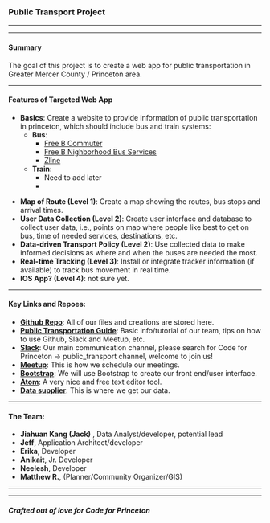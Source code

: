 
### Public Transport Project

*****************
*****************
#### Summary

The goal of this project is to create a web app for public transportation in Greater Mercer County / Princeton area.


*****************

#### Features of Targeted Web App

- **Basics**: Create a website to provide information of public transportation in princeton, which should include bus and train systems:
    - **Bus**:
        - [Free B Commuter](http://www.gmtma.org/pdfs/bustrain/mercer/sep2015/free_b_commuter_sep_2015_web.pdf)
        - [Free B Nighborhood Bus Services](http://www.gmtma.org/pdfs/bustrain/mercer/sep2015/free_neighborhood_bus%20sep%202015_web.pdf)
        - [Zline](http://www.gmtma.org/pdfs/commuters/2015dec/z_line_12-26-15.pdf)
    - **Train**:
        - Need to add later
        -  
        
* **Map of Route (Level 1)**: Create a map showing the routes, bus stops and arrival times.  
* **User Data Collection (Level 2)**: Create user interface and database to collect user data, i.e., points on map where people like best to get on bus, time of needed services, destinations, etc.  
* **Data-driven Transport Policy (Level 2)**: Use collected data to make informed decisions as where and when the buses are needed the most.  
* **Real-time Tracking (Level 3)**: Install or integrate tracker information (if available) to track bus movement in real time.  
* **IOS App? (Level 4)**: not sure yet.
   
   
*****************************

#### Key Links and Repoes:

* **[Github Repo](https://github.com/codeforprinceton/publicTransport)**:	All of our files and creations are stored here.
* **[Public Transportation Guide](https://github.com/codeforprinceton/publicTransport/blob/gh-pages/Code%20for%20Princeton%20-%20public%20transport%20team%20guide.pdf)**:	Basic info/tutorial of our team, tips on how to use Github, Slack and Meetup, etc.
* **[Slack](https://codeforprinceton.slack.com/messages/public_transport/files/)**:	Our main communication channel, please search for Code for Princeton -> public_transport channel, welcome to join us! 
* **[Meetup](http://www.meetup.com/codeforprinceton/events/228704890/)**:	This is how we schedule our meetings. 
* **[Bootstrap](http://getbootstrap.com/)**: We will use Bootstrap to create our front end/user interface.
* **[Atom](https://atom.io/)**: A very nice and free text editor tool.
* **[Data supplier](http://www.gmtma.org/index.php)**:	This is where we get our data.

*****************

#### The Team:

* **Jiahuan Kang (Jack)** , Data Analyst/developer, potential lead
* **Jeff**, Application Architect/developer
* **Erika**, Developer
* **Anikait**, Jr. Developer
* **Neelesh**, Developer
* **Matthew R.**, (Planner/Community Organizer/GIS)

*****************
*****************
##### **Crafted out of love for Code for Princeton**